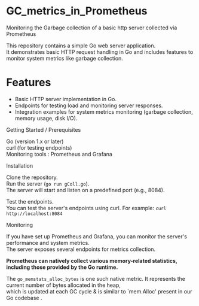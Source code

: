 # GC_metrics_in_Prometheus
Monitoring  the Garbage collection  of a basic http server collected via Prometheus 


This repository contains a simple Go web server application.<br>
It demonstrates basic HTTP request handling in Go and includes features to monitor system metrics like garbage collection.




# Features
  - Basic HTTP server implementation in Go.<br>
  - Endpoints for testing load and monitoring server responses.<br>
  - Integration examples for system metrics monitoring (garbage collection, memory usage, disk I/O).<br>



    
Getting Started / Prerequisites<br>

Go (version 1.x or later)<br>
curl (for testing endpoints)<br>
Monitoring tools :  Prometheus and Grafana<br>

Installation<br>


Clone the repository.<br>
Run  the server (`go run gColl.go`).<br>
The server will start and listen on a predefined port (e.g., 8084).<br>

Test the endpoints.<br>
You can test the server's endpoints using curl. For example:  `curl http://localhost:8084`<br>  

Monitoring  

If you have set up Prometheus and Grafana, you can monitor the server's performance and system metrics.<br>
The server exposes several endpoints for metrics collection.<br>



**Prometheus can natively collect various memory-related statistics, including those provided by the Go runtime.**  
 

The `go_memstats_alloc_bytes`  is one such native metric. It represents the current  number of bytes allocated  in the heap, <br>
which is updated at each GC cycle &  is similar to `mem.Alloc' present in our Go codebase .






